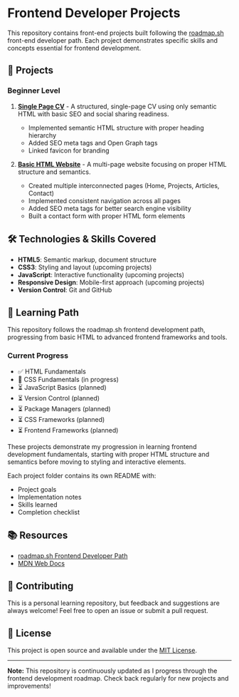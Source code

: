# Frontend Developer Projects

This repository contains front-end projects built following the [roadmap.sh](https://roadmap.sh/frontend) front-end developer path. Each project demonstrates specific skills and concepts essential for frontend development.

## 🚀 Projects

### Beginner Level

1. [**Single Page CV**](beginner/001-single-page-cv/) - A structured, single-page CV using only semantic HTML with basic SEO and social sharing readiness.
   - Implemented semantic HTML structure with proper heading hierarchy
   - Added SEO meta tags and Open Graph tags
   - Linked favicon for branding

2. [**Basic HTML Website**](beginner/basic-html-website/) - A multi-page website focusing on proper HTML structure and semantics.
   - Created multiple interconnected pages (Home, Projects, Articles, Contact)
   - Implemented consistent navigation across all pages
   - Added SEO meta tags for better search engine visibility
   - Built a contact form with proper HTML form elements


## 🛠️ Technologies & Skills Covered

- **HTML5**: Semantic markup, document structure
- **CSS3**: Styling and layout (upcoming projects)
- **JavaScript**: Interactive functionality (upcoming projects)
- **Responsive Design**: Mobile-first approach (upcoming projects)
- **Version Control**: Git and GitHub

## 🎯 Learning Path

This repository follows the roadmap.sh frontend development path, progressing from basic HTML to advanced frontend frameworks and tools.

### Current Progress
- ✅ HTML Fundamentals
- 🔄 CSS Fundamentals (in progress)
- ⏳ JavaScript Basics (planned)
- ⏳ Version Control (planned)
- ⏳ Package Managers (planned)
- ⏳ CSS Frameworks (planned)
- ⏳ Frontend Frameworks (planned)

These projects demonstrate my progression in learning frontend development fundamentals, starting with proper HTML structure and semantics before moving to styling and interactive elements.

Each project folder contains its own README with:
- Project goals
- Implementation notes
- Skills learned
- Completion checklist


## 📚 Resources

- [roadmap.sh Frontend Developer Path](https://roadmap.sh/frontend)
- [MDN Web Docs](https://developer.mozilla.org/)

## 🤝 Contributing

This is a personal learning repository, but feedback and suggestions are always welcome! Feel free to open an issue or submit a pull request.

## 📄 License

This project is open source and available under the [MIT License](LICENSE).

---

**Note:** This repository is continuously updated as I progress through the frontend development roadmap. Check back regularly for new projects and improvements!
